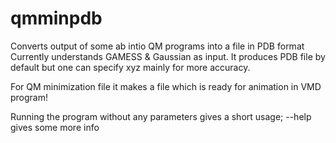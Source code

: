 # qmminpdb

Converts output of some ab intio QM programs into a file in PDB format
Currently understands GAMESS & Gaussian as input.  It produces PDB
file by default but one can specify xyz mainly for more accuracy.

For QM minimization file it makes a file which is ready for animation
in VMD program!

Running the program without any parameters gives a short usage;
--help gives some more info



